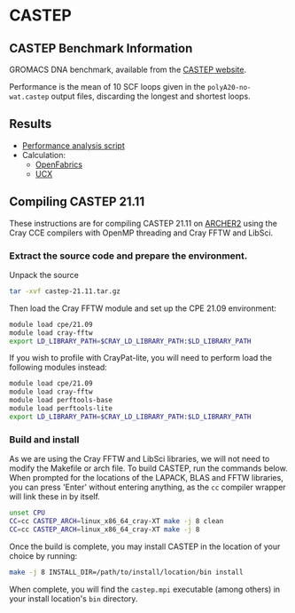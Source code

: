 # CASTEP

## CASTEP Benchmark Information

GROMACS DNA benchmark, available from the [CASTEP website](http://www.castep.org/CASTEP/DNA).

Performance is the mean of 10 SCF loops given in the `polyA20-no-wat.castep` output files, discarding the longest and shortest loops.

## Results

* [Performance analysis script](analysis/CASTEP_DNA_perf_analysis.py)
* Calculation:
   - [OpenFabrics](OFI/)
   - [UCX](UCX/)

## Compiling CASTEP 21.11

These instructions are for compiling CASTEP 21.11 on [ARCHER2](https://www.archer2.ac.uk)
using the Cray CCE compilers with OpenMP threading and Cray FFTW and LibSci.

### Extract the source code and prepare the environment.

Unpack the source

```bash
tar -xvf castep-21.11.tar.gz
```

Then load the Cray FFTW module and set up the CPE 21.09 environment:

```bash
module load cpe/21.09
module load cray-fftw
export LD_LIBRARY_PATH=$CRAY_LD_LIBRARY_PATH:$LD_LIBRARY_PATH
```

If you wish to profile with CrayPat-lite, you will need to perform load the following modules instead:

```bash
module load cpe/21.09
module load cray-fftw
module load perftools-base
module load perftools-lite
export LD_LIBRARY_PATH=$CRAY_LD_LIBRARY_PATH:$LD_LIBRARY_PATH
```

### Build and install

As we are using the Cray FFTW and LibSci libraries, we will not need to modify the Makefile or arch file. To build CASTEP, run the commands below. When prompted for the locations of the LAPACK, BLAS and FFTW libraries, you can press 'Enter' without entering anything, as the `cc` compiler wrapper will link these in by itself.

```bash
unset CPU
CC=cc CASTEP_ARCH=linux_x86_64_cray-XT make -j 8 clean
CC=cc CASTEP_ARCH=linux_x86_64_cray-XT make -j 8
```

Once the build is complete, you may install CASTEP in the location of your choice by running:

```bash
make -j 8 INSTALL_DIR=/path/to/install/location/bin install
```

When complete, you will find the `castep.mpi` executable (among others) in your install location's `bin` directory.
